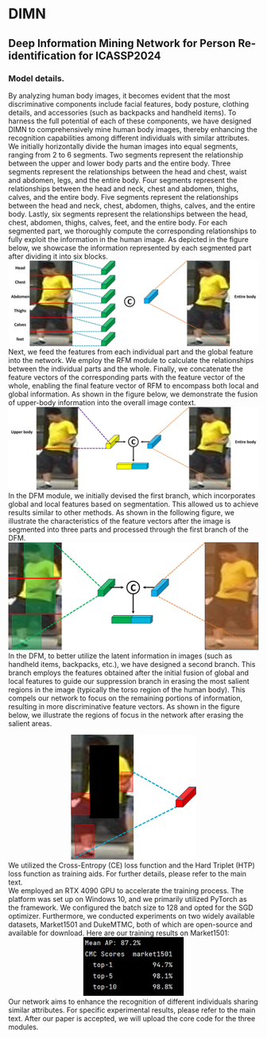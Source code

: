 # DIMN
## Deep Information Mining Network for Person Re-identification for ICASSP2024
### Model details.
  By analyzing human body images, it becomes evident that the most discriminative components include facial features, body posture, clothing details, and accessories (such as backpacks and handheld items). To harness the full potential of each of these components, we have designed DIMN to comprehensively mine human body images, thereby enhancing the recognition capabilities among different individuals with similar attributes.<br>
  We initially horizontally divide the human images into equal segments, ranging from 2 to 6 segments. Two segments represent the relationship between the upper and lower body parts and the entire body. Three segments represent the relationships between the head and chest, waist and abdomen, legs, and the entire body. Four segments represent the relationships between the head and neck, chest and abdomen, thighs, calves, and the entire body. Five segments represent the relationships between the head and neck, chest, abdomen, thighs, calves, and the entire body. Lastly, six segments represent the relationships between the head, chest, abdomen, thighs, calves, feet, and the entire body. For each segmented part, we thoroughly compute the corresponding relationships to fully exploit the information in the human image. As depicted in the figure below, we showcase the information represented by each segmented part after dividing it into six blocks.<br>
![](https://github.com/meanlang/DIMN/blob/main/images/fig1.jpg)<br>
  Next, we feed the features from each individual part and the global feature into the network. We employ the RFM module to calculate the relationships between the individual parts and the whole. Finally, we concatenate the feature vectors of the corresponding parts with the feature vector of the whole, enabling the final feature vector of RFM to encompass both local and global information. As shown in the figure below, we demonstrate the fusion of upper-body information into the overall image context.<br>
![](https://github.com/meanlang/DIMN/blob/main/images/fig2.jpg)<br>
In the DFM module, we initially devised the first branch, which incorporates global and local features based on segmentation. This allowed us to achieve results similar to other methods. As shown in the following figure, we illustrate the characteristics of the feature vectors after the image is segmented into three parts and processed through the first branch of the DFM.
![](https://github.com/meanlang/DIMN/blob/main/images/fig3.jpg)<br>
In the DFM, to better utilize the latent information in images (such as handheld items, backpacks, etc.), we have designed a second branch. This branch employs the features obtained after the initial fusion of global and local features to guide our suppression branch in erasing the most salient regions in the image (typically the torso region of the human body). This compels our network to focus on the remaining portions of information, resulting in more discriminative feature vectors. As shown in the figure below, we illustrate the regions of focus in the network after erasing the salient areas.<br>
<div align=center>
<img src="images/fig4.jpg" width="50%"><br>
</div>
We utilized the Cross-Entropy (CE) loss function and the Hard Triplet (HTP) loss function as training aids. For further details, please refer to the main text.<br>
We employed an RTX 4090 GPU to accelerate the training process. The platform was set up on Windows 10, and we primarily utilized PyTorch as the framework. We configured the batch size to 128 and opted for the SGD optimizer. Furthermore, we conducted experiments on two widely available datasets, Market1501 and DukeMTMC, both of which are open-source and available for download. Here are our training results on Market1501:<br>
<div align=center>
<img src="images/fig5.jpg" width="40%"><br>
</div>
Our network aims to enhance the recognition of different individuals sharing similar attributes. For specific experimental results, please refer to the main text. After our paper is accepted, we will upload the core code for the three modules.
